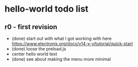 # hello-world todo list

## r0 - first revision
* (done) start out with what I got working with here https://www.electronjs.org/docs/v14-x-y/tutorial/quick-start
* (done) loose the preload.js
* center hello world text
* (done) see about making the menu more minimal